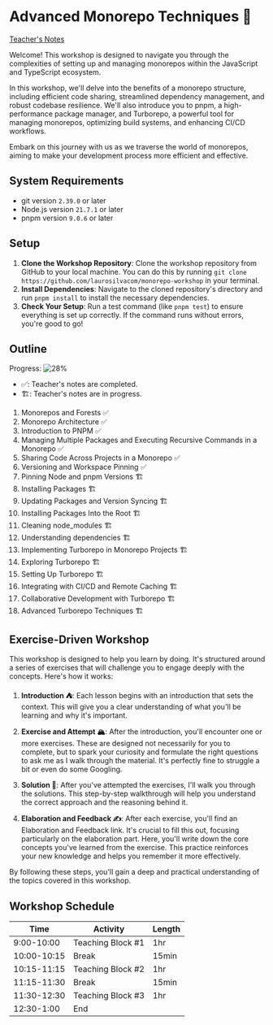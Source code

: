 # Advanced Monorepo Techniques 🌳

[Teacher's Notes](https://github.com/laurosilvacom/monorepo-workshop/blob/main/notes/teacher-notes.mdx)

Welcome! This workshop is designed to navigate you through the complexities of setting up and managing monorepos within the JavaScript and TypeScript ecosystem.

In this workshop, we'll delve into the benefits of a monorepo structure, including efficient code sharing, streamlined dependency management, and robust codebase resilience. We'll also introduce you to pnpm, a high-performance package manager, and Turborepo, a powerful tool for managing monorepos, optimizing build systems, and enhancing CI/CD workflows.

Embark on this journey with us as we traverse the world of monorepos, aiming to make your development process more efficient and effective.

## System Requirements

- git version `2.39.0` or later
- Node.js version `21.7.1` or later
- pnpm version `9.0.6` or later

## Setup

1. **Clone the Workshop Repository**: Clone the workshop repository from GitHub to your local machine. You can do this by running `git clone https://github.com/laurosilvacom/monorepo-workshop` in your terminal.
2. **Install Dependencies**: Navigate to the cloned repository's directory and run `pnpm install` to install the necessary dependencies.
3. **Check Your Setup**: Run a test command (like `pnpm test`) to ensure everything is set up correctly. If the command runs without errors, you're good to go!

## Outline

Progress: ![28%](https://progress-bar.dev/28)

- ✅: Teacher's notes are completed.
- 🏗️: Teacher's notes are in progress.

1. Monorepos and Forests ✅
2. Monorepo Architecture ✅
3. Introduction to PNPM ✅
4. Managing Multiple Packages and Executing Recursive Commands in a Monorepo ✅
5. Sharing Code Across Projects in a Monorepo ✅
6. Versioning and Workspace Pinning ✅
7. Pinning Node and pnpm Versions 🏗️
8. Installing Packages 🏗️
9. Updating Packages and Version Syncing 🏗️
10. Installing Packages Into the Root 🏗️
11. Cleaning node_modules 🏗️
12. Understanding dependencies 🏗️
13. Implementing Turborepo in Monorepo Projects 🏗️
14. Exploring Turborepo 🏗️
15. Setting Up Turborepo 🏗️
16. Integrating with CI/CD and Remote Caching 🏗️
17. Collaborative Development with Turborepo 🏗️
18. Advanced Turborepo Techniques 🏗️

## Exercise-Driven Workshop

This workshop is designed to help you learn by doing. It's structured around a series of exercises that will challenge you to engage deeply with the concepts. Here's how it works:

1. **Introduction ⛺**: Each lesson begins with an introduction that sets the context. This will give you a clear understanding of what you'll be learning and why it's important.

2. **Exercise and Attempt 🏔️**: After the introduction, you'll encounter one or more exercises. These are designed not necessarily for you to complete, but to spark your curiosity and formulate the right questions to ask me as I walk through the material. It's perfectly fine to struggle a bit or even do some Googling.

3. **Solution 🚩**: After you've attempted the exercises, I'll walk you through the solutions. This step-by-step walkthrough will help you understand the correct approach and the reasoning behind it.

4. **Elaboration and Feedback ✍️**: After each exercise, you'll find an Elaboration and Feedback link. It's crucial to fill this out, focusing particularly on the elaboration part. Here, you'll write down the core concepts you've learned from the exercise. This practice reinforces your new knowledge and helps you remember it more effectively.

By following these steps, you'll gain a deep and practical understanding of the topics covered in this workshop.

## Workshop Schedule

| Time        | Activity          | Length |
| ----------- | ----------------- | ------ |
| 9:00-10:00  | Teaching Block #1 | 1hr    |
| 10:00-10:15 | Break             | 15min  |
| 10:15-11:15 | Teaching Block #2 | 1hr    |
| 11:15-11:30 | Break             | 15min  |
| 11:30-12:30 | Teaching Block #3 | 1hr    |
| 12:30-1:00  | End               |        |
